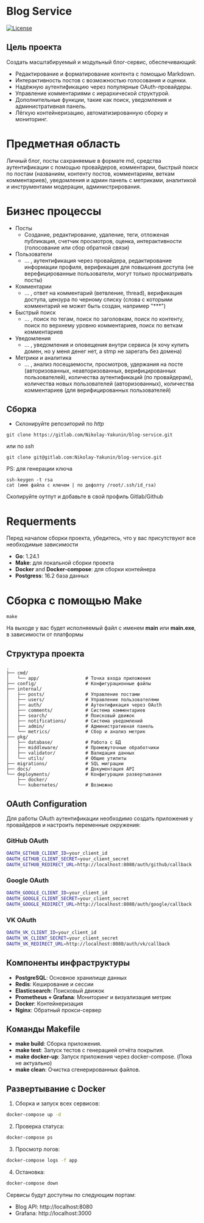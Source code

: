 # Blog Service
[![License](https://img.shields.io/badge/license-MIT-blue.svg)](LICENSE)

## Цель проекта
Создать масштабируемый и модульный блог-сервис, обеспечивающий:

- Редактирование и форматирование контента с помощью Markdown.
- Интерактивность постов с возможностью голосования и оценки.
- Надёжную аутентификацию через популярные OAuth-провайдеры.
- Управление комментариями с иерархической структурой.
- Дополнительные функции, такие как поиск, уведомления и административная панель.
- Лёгкую контейнеризацию, автоматизированную сборку и мониторинг.

# Предметная область
Личный блог, посты сахраняемые в формате md, средства аутентификации с помощью провайдеров, комментарии, быстрый поиск по постам (названиям, контенту постов, комментариям, веткам комментариев), уведомления и админ панель с метриками, аналитикой и инструментами модерации, администрирования.

# Бизнес процессы
- Посты
    - Создание, редактирование, удаление, теги, отложеная публикация, счетчик просмотров, оценка, интерактивности (голосование или сбор обратной связи)
- Пользователи
    - ... , аутентификация через провайдера, редактирование информации профиля, верификация для повышения доступа (не верефицированные пользователи, могут только просматривать посты)
- Комментарии
    - ... , ответ на комментарий (ветвление, thread), верификация доступа, цензура по черному списку (слова с которыми комментарий не может быть создан, например "***")
- Быстрый поиск
    - ... , поиск по тегам, поиск по заголовкам, поиск по контенту, поиск по верхнему уровню комментариев, поиск по веткам комментариев
- Уведомления
    - ... , уведомления и оповещения внутри сервиса (я хочу купить домен, но у меня денег нет, а stmp не зарегать без домена)
- Метрики и аналитика
    - ... , анализ посещаемости, просмотров, удержания на посте (авторизованных, неавторизованных, верифицированных пользователей), количества аутентификаций (по провайдерам), количества новых пользователей (авторизованных), количества комментариев (для верифицированных пользователей)

## Сборка
- Склонируйте репозиторий
по *http*
```
git clone https://gitlab.com/Nikolay-Yakunin/blog-service.git
```
или по *ssh*
```
git clone git@gitlab.com:Nikolay-Yakunin/blog-service.git
```

PS: для генерации ключа
```
ssh-keygen -t rsa
cat (имя файла с ключем | по дефолту /root/.ssh/id_rsa)
```
Скопируйте оутпут и добавьте в свой профиль Gitlab/Github

# Requerments
Перед началом сборки проекта, убедитесь, что у вас присутствуют все необходимые зависимости

- **Go**: 1.24.1
- **Make**: для локальной сборки проекта
- **Docker** and **Docker-compose**: для сборки контейнера
- **Postgress**: 16.2 база данных

# Сборка с помощью Make
```
make
```
На выходе у вас будет исполняемый файл с именем **main** или **main.exe**, в зависимости от платформы

## Структура проекта

```
.
├── cmd/
│   └── app/                 # Точка входа приложения
├── config/                  # Конфигурационные файлы
├── internal/
│   ├── posts/               # Управление постами
│   ├── users/               # Управление пользователями
│   ├── auth/                # Аутентификация через OAuth
│   ├── comments/            # Система комментариев
│   ├── search/              # Поисковый движок
│   ├── notifications/       # Система уведомлений
│   ├── admin/               # Административная панель
│   └── metrics/             # Сбор и анализ метрик
├── pkg/
│   ├── database/            # Работа с БД
│   ├── middleware/          # Промежуточные обработчики
│   ├── validator/           # Валидация данных
│   └── utils/               # Общие утилиты
├── migrations/              # SQL миграции
├── docs/                    # Документация API
└── deployments/             # Конфигурации развертывания
    ├── docker/
    └── kubernetes/          # Возможно
```

## OAuth Configuration

Для работы OAuth аутентификации необходимо создать приложения у провайдеров и настроить переменные окружения:

### GitHub OAuth
```bash
OAUTH_GITHUB_CLIENT_ID=your_client_id
OAUTH_GITHUB_CLIENT_SECRET=your_client_secret
OAUTH_GITHUB_REDIRECT_URL=http://localhost:8080/auth/github/callback
```

### Google OAuth
```bash
OAUTH_GOOGLE_CLIENT_ID=your_client_id
OAUTH_GOOGLE_CLIENT_SECRET=your_client_secret
OAUTH_GOOGLE_REDIRECT_URL=http://localhost:8080/auth/google/callback
```

### VK OAuth
```bash
OAUTH_VK_CLIENT_ID=your_client_id
OAUTH_VK_CLIENT_SECRET=your_client_secret
OAUTH_VK_REDIRECT_URL=http://localhost:8080/auth/vk/callback
```

## Компоненты инфраструктуры

- **PostgreSQL**: Основное хранилище данных
- **Redis**: Кеширование и сессии
- **Elasticsearch**: Поисковый движок
- **Prometheus + Grafana**: Мониторинг и визуализация метрик
- **Docker**: Контейнеризация
- **Nginx**: Обратный прокси-сервер

## Команды Makefile

- **make build**: Сборка приложения.
- **make test**: Запуск тестов с генерацией отчёта покрытия.
- **make docker-up**: Запуск приложения через docker-compose. (Пока не актуально)
- **make clean**: Очистка сгенерированных файлов.

## Развертывание с Docker

1. Сборка и запуск всех сервисов:
```bash
docker-compose up -d
```

2. Проверка статуса:
```bash
docker-compose ps
```

3. Просмотр логов:
```bash
docker-compose logs -f app
```

4. Остановка:
```bash
docker-compose down
```

Сервисы будут доступны по следующим портам:
- Blog API: http://localhost:8080
- Grafana: http://localhost:3000
